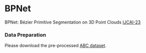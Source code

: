 # BPNet

BPNet: Bézier Primitive Segmentation on 3D Point Clouds  [IJCAI-23]([https://www.ijcai.org/proceedings/2023/0084.pdf]) 

<!-- [Extended paper](https://arxiv.org/) -->


### Data Preparation
Please download the pre-processed [ABC dataset](https://drive.google.com/file/d/15u9hpQqurYhzNIZrnCVejCoAYXmr_U8-/view?usp=sharing).
